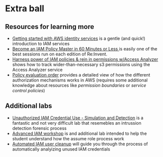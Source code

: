 # Extra ball

## Resources for learning more

* [Getting started with AWS identity services](https://www.youtube.com/watch?v=YQsK4MtsELU) is a gentle (and quick!) introduction to IAM services
* [Become an IAM Policy Master in 60 Minutes or Less ](https://www.youtube.com/watch?v=YQsK4MtsELU) is easily one of the best sessions run on each edition of Re:Invent.
* [Harness power of IAM policies & rein in permissions w/Access Analyzer](https://www.youtube.com/watch?v=x-Kh8hKVX74) shows how to track wider-than-necessary
s3 permissions using the Access Analyzer service
* [Policy evaluation order](https://docs.aws.amazon.com/IAM/latest/UserGuide/reference_policies_evaluation-logic.html) provides a detailed view of how the different authorization
mechanisms works in AWS (requires some additional knowledge about resources like *permission boundaries* or *service control policies*)

## Additional labs

* [Unauthorized IAM Credential Use - Simulation and Detection](https://catalog.us-east-1.prod.workshops.aws/workshops/6a8ad836-10a6-4694-9a3b-f53f193041de/en-US)
is a fantastic and not very difficult lab that resemebles an intrussion detection forensic process
* [Advanced IAM workshop](../labs/50-advance-iam-lab) is and additional lab intended to help the student understand how the assume role process work
* [Automated IAM user cleanup](https://www.wellarchitectedlabs.com/security/200_labs/200_automated_iam_user_cleanup/) will guide you through the process of
automatically analyizing unused IAM credentials
